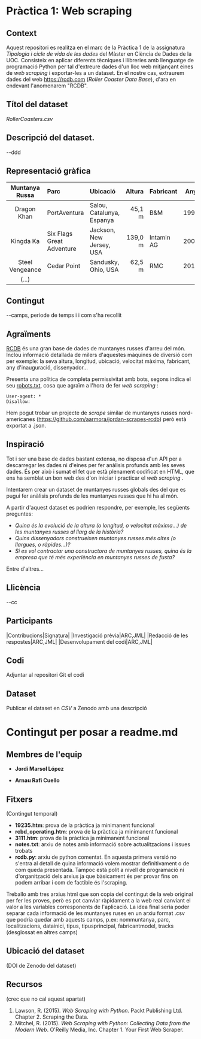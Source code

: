 # Pràctica 1: Web scraping

## Context
Aquest repositori es realitza en el marc de la Pràctica 1 de la assignatura _Tipologia i cicle de vida de les dades_ del Màster en Ciència de Dades de la UOC.  Consisteix en aplicar diferents tècniques i llibreries amb llenguatge de programació Python per tal d'extreure dades d'un lloc web mitjançant eines de _web scraping_ i exportar-les a un dataset. En el nostre cas, extraurem dades del web <https://rcdb.com> (_Roller Coaster Data Base_), d'ara en endevant l'anomenarem "RCDB".

## Títol del dataset
_RollerCoasters.csv_

## Descripció del dataset.
--ddd

## Representació gràfica

| Muntanya Russa   		| Parc           	| Ubicació  				| Altura 		| Fabricant | Any | (...) 
| :-------------:		|:-------------		| :-----					| ---:			| --- 		| --- |  ---
| Dragon Khan			| PortAventura 		| Salou, Catalunya, Espanya | 45,1 m		| B&M 		| 1995 |
| Kingda Ka    			| Six Flags Great Adventure |   Jackson, New Jersey, USA | 139,0 m| Intamin AG | 2005 | 
| Steel Vengeance		| Cedar Point      | Sandusky, Ohio, USA		| 62,5 m		| RMC 		| 2018 | 
| (...)	|       | | 		|  		|  | 

## Contingut
--camps, periode de temps i  i com s'ha recollit

## Agraïments

[RCDB](https://rcdb.com) és una gran base de dades de muntanyes russes d'arreu del món. Inclou informació detallada de milers d'aquestes màquines de diversió com per exemple: la seva altura, longitud, ubicació, velocitat màxima, fabricant, any d'inauguració, dissenyador...

Presenta una política de completa permissivitat amb bots, segons indica el seu [robots.txt](https://rcdb.com/robots.txt), cosa que agraïm a l'hora de fer _web scraping_ :
```
User-agent: *
Disallow:
```
Hem pogut trobar un projecte de _scrape_ similar de muntanyes russes nord-americanes (<https://github.com/aarmora/jordan-scrapes-rcdb>) però està exportat a .json.

## Inspiració

Tot i ser una base de dades bastant extensa, no disposa d'un API per a descarregar les dades ni d'eines per fer anàlisis profunds amb les seves dades. És per això i sumat el fet que està plenament codificat en HTML, que ens ha semblat un bon web des d'on iniciar i practicar el _web scraping_ . 

Intentarem crear un dataset de muntanyes russes globals des del que es pugui fer anàlisis profunds de les muntanyes russes que hi ha al món.

A partir d'aquest dataset es podrien respondre, per exemple, les següents preguntes:
* _Quina és la evolució de la altura (o longitud, o velocitat màxima...) de les muntanyes russes al llarg de la història?_
* _Quins dissenyadors construeixen muntanyes russes més altes (o llargues, o ràpides...)?_
* _Si es vol contractar una constructora de muntanyes russes, quina és la empresa que té més experiència en muntanyes russes de fusta?_

Entre d'altres...

## Llicència
--cc

## Participants

|Contribucions|Signatura|
|Investigació prèvia|ARC,JML|
|Redacció de les respostes|ARC,JML|
|Desenvolupament del codi|ARC,JML|

## Codi
Adjuntar al repositori Git el codi

## Dataset
Publicar el dataset en _CSV_ a Zenodo amb una descripció


# Contingut per posar a readme.md

## Membres de l'equip
* **Jordi Marsol López**

* **Arnau Rafi Cuello**

## Fitxers
(Contingut temporal)

* **19235.htm**: prova de la pràctica ja minimanent funcional
* **rcbd_operating.htm**: prova de la pràctica ja minimanent funcional
* **3111.htm**: prova de la pràctica ja minimanent funcional
* **notes.txt**: arxiu de notes amb informació sobre actualitzacions i issues trobats
* **rcdb.py**: arxiu de python comentat. En aquesta primera versió no s'entra al detall de quina informació volem mostrar definitivament o de com queda presentada. Tampoc està polit a nivell de programació ni d'organització dels arxius ja que bàsicament és per provar fins on podem arribar i com de factible és l'scraping. 

Treballo amb tres arxius html que son copia del contingut de la web original per fer les proves, però es pot canviar ràpidament a la web real canviant el valor a les variables corresponents de l'aplicació. La idea final seria poder separar cada informació de les muntanyes ruses en un arxiu format .csv que podria quedar amb aquests camps, p.ex: nommuntanya, parc, localitzacions, datainici, tipus, tipusprincipal, fabricantmodel, tracks (desglossat en altres camps)

## Ubicació del dataset
(DOI de Zenodo del dataset)

## Recursos
(crec que no cal aquest apartat)

1. Lawson, R. (2015). _Web Scraping with Python_. Packt Publishing Ltd. Chapter 2. Scraping the Data.
2. Mitchel, R. (2015). _Web Scraping with Python: Collecting Data from the Modern Web_. O'Reilly Media, Inc. Chapter 1. Your First Web Scraper.
